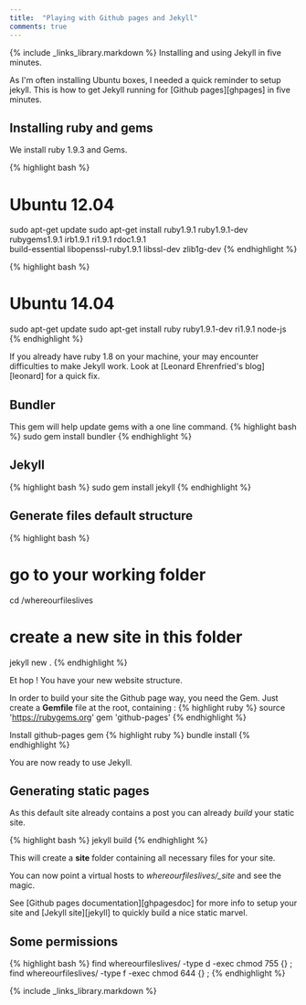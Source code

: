 ```yaml
---
title:  "Playing with Github pages and Jekyll"
comments: true
---
```


{% include _links_library.markdown %}
Installing and using Jekyll in five minutes.

As I'm often installing Ubuntu boxes, I needed a quick reminder to setup jekyll.
This is how to get Jekyll running for [Github pages][ghpages] in five minutes.

## Installing ruby and gems

We install ruby 1.9.3 and Gems.

{% highlight bash %}
# Ubuntu 12.04
sudo apt-get update
sudo apt-get install ruby1.9.1 ruby1.9.1-dev \
  rubygems1.9.1 irb1.9.1 ri1.9.1 rdoc1.9.1 \
  build-essential libopenssl-ruby1.9.1 libssl-dev zlib1g-dev
{% endhighlight %}

{% highlight bash %}
# Ubuntu 14.04
sudo apt-get update
sudo apt-get install ruby ruby1.9.1-dev ri1.9.1 node-js
{% endhighlight %}

If you already have ruby 1.8 on your machine, your may encounter difficulties to make Jekyll work.
Look at [Leonard Ehrenfried's blog][leonard] for a quick fix.

## Bundler
This gem will help update gems with a one line command.
{% highlight bash %}
sudo gem install bundler
{% endhighlight %}

## Jekyll
{% highlight bash %}
sudo gem install jekyll
{% endhighlight %}

## Generate files default structure

{% highlight bash %}
# go to your working folder
cd /whereourfileslives
# create a new site in this folder
jekyll new .
{% endhighlight %}

Et hop ! You have your new website structure.

In order to build your site the Github page way, you need the Gem.
Just create a __Gemfile__ file at the root, containing :
{% highlight ruby %}
source 'https://rubygems.org'
gem 'github-pages'
{% endhighlight %}

Install github-pages gem
{% highlight ruby %}
bundle install
{% endhighlight %}

You are now ready to use Jekyll.

## Generating static pages

As this default site already contains a post you can already _build_ your static site.

{% highlight bash %}
jekyll build
{% endhighlight %}

This will create a __site__ folder containing all necessary files for your site.

You can now point a virtual hosts to *whereourfileslives/_site* and see the magic.

See [Github pages documentation][ghpagesdoc] for more info to setup your site and [Jekyll site][jekyll] to quickly build a nice static marvel.

## Some permissions

{% highlight bash %}
find whereourfileslives/ -type d -exec chmod 755 {} \;
find whereourfileslives/ -type f -exec chmod 644 {} \;
{% endhighlight %}

{% include _links_library.markdown %}
